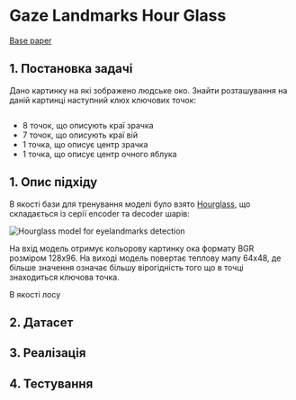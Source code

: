# Gaze Landmarks Hour Glass

[Base paper](https://arxiv.org/pdf/1805.04771.pdf)

## 1. Постановка задачі

Дано картинку на які зображено людське око. Знайти розташування на даній картинці наступний клюх ключових точок:

<image with landmarks>

* 8 точок, що описують краї зрачка 
* 7 точок, що описують краї вій 
* 1 точка, що описує центр зрачка
* 1 точка, що описує центр очного яблука 

## 1. Опис підхіду

В якості бази для тренування моделі було взято [Hourglass](https://arxiv.org/pdf/1603.06937.pdf), що складається із серії encoder та decoder шарів:

![Hourglass model for eyelandmarks detection](https://github.com/ZPavlo/GazeLandmarksHourGlass/blob/main/sourses/hourglass_model.png?raw=true)

На вхід модель отримує кольорову картинку ока формату BGR розміром 128х96. На виході модель повертає теплову мапу 64x48, де більше значення означає більшу вірогідність того що в точці знаходиться ключова точка. 

В якості лосу 

## 2. Датасет 


## 3. Реалізація

## 4. Тестування

